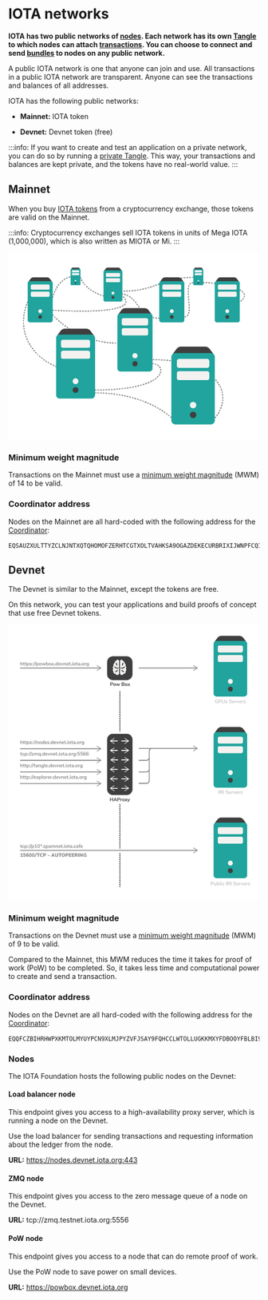 # IOTA networks

**IOTA has two public networks of [nodes](../network/nodes.md). Each network has its own [Tangle](../network/the-tangle.md) to which nodes can attach [transactions](../transactions/transactions.md). You can choose to connect and send [bundles](../transactions/bundles.md) to nodes on any public network.**

A public IOTA network is one that anyone can join and use. All transactions in a public IOTA network are transparent. Anyone can see the transactions and balances of all addresses.

IOTA has the following public networks:

- **Mainnet:** IOTA token

- **Devnet:** Devnet token (free)

:::info:
If you want to create and test an application on a private network, you can do so by running a [private Tangle](root://compass/0.1/introduction/overview.md). This way, your transactions and balances are kept private, and the tokens have no real-world value.
:::

## Mainnet

When you buy [IOTA tokens](../clients/token.md) from a cryptocurrency exchange, those tokens are valid on the Mainnet.

:::info:
Cryptocurrency exchanges sell IOTA tokens in units of Mega IOTA (1,000,000), which is also written as MIOTA or Mi.
:::

![Mainnet configuration](../images/mainnet-configuration.png)

### Minimum weight magnitude

Transactions on the Mainnet must use a [minimum weight magnitude](root://getting-started/0.1/transactions/proof-of-work.md#minimum-weight-magnitude) (MWM) of 14 to be valid.

### Coordinator address

Nodes on the Mainnet are all hard-coded with the following address for the [Coordinator](../network/the-coordinator.md):

```
EQSAUZXULTTYZCLNJNTXQTQHOMOFZERHTCGTXOLTVAHKSA9OGAZDEKECURBRIXIJWNPFCQIOVFVVXJVD9
```

## Devnet

The Devnet is similar to the Mainnet, except the tokens are free.

On this network, you can test your applications and build proofs of concept that use free Devnet tokens.

![Devnet Configuration](../images/devnet-configuration.png)

### Minimum weight magnitude

Transactions on the Devnet must use a [minimum weight magnitude](root://getting-started/0.1/transactions/proof-of-work.md#minimum-weight-magnitude) (MWM) of 9 to be valid.

Compared to the Mainnet, this MWM reduces the time it takes for proof of work (PoW) to be completed. So, it takes less time and computational power to create and send a transaction.

### Coordinator address

Nodes on the Devnet are all hard-coded with the following address for the [Coordinator](../network/the-coordinator.md):

```
EQQFCZBIHRHWPXKMTOLMYUYPCN9XLMJPYZVFJSAY9FQHCCLWTOLLUGKKMXYFDBOOYFBLBI9WUEILGECYM
```

### Nodes

The IOTA Foundation hosts the following public nodes on the Devnet:

#### Load balancer node

This endpoint gives you access to a high-availability proxy server, which is running a node on the Devnet.

Use the load balancer for sending transactions and requesting information about the ledger from the node.

**URL:** https://nodes.devnet.iota.org:443

#### ZMQ node

This endpoint gives you access to the zero message queue of a node on the Devnet.

**URL:** tcp://zmq.testnet.iota.org:5556

#### PoW node

This endpoint gives you access to a node that can do remote proof of work.

Use the PoW node to save power on small devices.

**URL:** https://powbox.devnet.iota.org